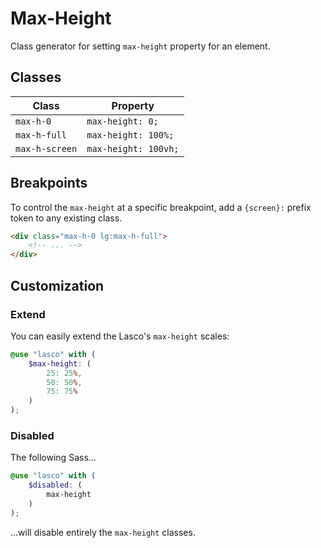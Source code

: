 # Max-Height

Class generator for setting `max-height` property for an element.

## Classes

| Class          | Property             |
|----------------|----------------------|
| `max-h-0`      | `max-height: 0;`     |
| `max-h-full`   | `max-height: 100%;`  |
| `max-h-screen` | `max-height: 100vh;` |

## Breakpoints

To control the `max-height` at a specific breakpoint, add a `{screen}:` prefix token to any existing class.

```html
<div class="max-h-0 lg:max-h-full">
    <!-- ... -->
</div>
```

## Customization

### Extend

You can easily extend the Lasco's `max-height` scales:

```scss
@use "lasco" with (
    $max-height: (
        25: 25%,
        50: 50%,
        75: 75%
    )
);
```

### Disabled

The following Sass...

```scss
@use "lasco" with (
    $disabled: (
        max-height
    )
);
```

...will disable entirely the `max-height` classes.

